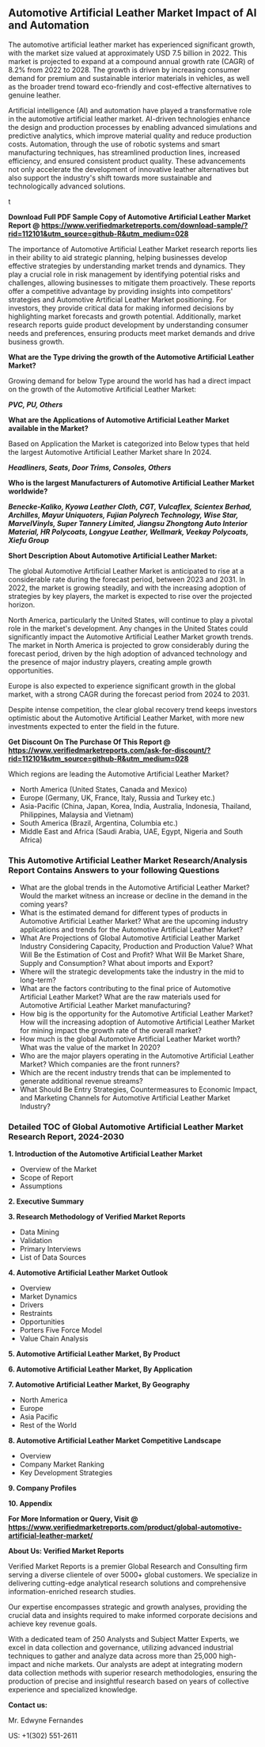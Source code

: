 <h2>Automotive Artificial Leather Market Impact of AI and Automation</h2><p>The automotive artificial leather market has experienced significant growth, with the market size valued at approximately USD 7.5 billion in 2022. This market is projected to expand at a compound annual growth rate (CAGR) of 8.2% from 2022 to 2028. The growth is driven by increasing consumer demand for premium and sustainable interior materials in vehicles, as well as the broader trend toward eco-friendly and cost-effective alternatives to genuine leather.</p><p>Artificial intelligence (AI) and automation have played a transformative role in the automotive artificial leather market. AI-driven technologies enhance the design and production processes by enabling advanced simulations and predictive analytics, which improve material quality and reduce production costs. Automation, through the use of robotic systems and smart manufacturing techniques, has streamlined production lines, increased efficiency, and ensured consistent product quality. These advancements not only accelerate the development of innovative leather alternatives but also support the industry's shift towards more sustainable and technologically advanced solutions.</p>t</p><p id="" class=""><strong>Download Full PDF Sample Copy of Automotive Artificial Leather Market Report @ <a href="https://www.verifiedmarketreports.com/download-sample/?rid=112101&utm_source=github-R&utm_medium=028" target="_blank">https://www.verifiedmarketreports.com/download-sample/?rid=112101&utm_source=github-R&utm_medium=028</a></strong></p><p>The importance of&nbsp;Automotive Artificial Leather Market research reports lies in their ability to aid strategic planning, helping businesses develop effective strategies by understanding market trends and dynamics. They play a crucial role in risk management by identifying potential risks and challenges, allowing businesses to mitigate them proactively. These reports offer a competitive advantage by providing insights into competitors' strategies and Automotive Artificial Leather Market positioning. For investors, they provide critical data for making informed decisions by highlighting market forecasts and growth potential. Additionally, market research reports guide product development by understanding consumer needs and preferences, ensuring products meet market demands and drive business growth.</p><p><strong>What are the&nbsp;Type driving the growth of the Automotive Artificial Leather Market?</strong></p><p id="" class="">Growing demand for below Type around the world has had a direct impact on the growth of the Automotive Artificial Leather Market:</p><em><strong>PVC, PU, Others</strong></em></p><strong>What are the&nbsp;Applications&nbsp;of Automotive Artificial Leather Market available in the Market?</strong></p><p id="" class="">Based on Application the Market is categorized into Below types that held the largest Automotive Artificial Leather Market share In 2024.</p><em><strong>Headliners, Seats, Door Trims, Consoles, Others</strong></em></p><strong>Who is the largest Manufacturers of Automotive Artificial Leather Market worldwide?</strong></p><p><em><strong>Benecke-Kaliko, Kyowa Leather Cloth, CGT, Vulcaflex, Scientex Berhad, Archilles, Mayur Uniquoters, Fujian Polyrech Technology, Wise Star, MarvelVinyls, Super Tannery Limited, Jiangsu Zhongtong Auto Interior Material, HR Polycoats, Longyue Leather, Wellmark, Veekay Polycoats, Xiefu Group</strong></em></p><p id="" class=""><strong>Short Description About Automotive Artificial Leather Market:</strong></p><p>The global Automotive Artificial Leather Market is anticipated to rise at a considerable rate during the forecast period, between 2023 and 2031. In 2022, the market is growing steadily, and with the increasing adoption of strategies by key players, the market is expected to rise over the projected horizon.</p><p>North America, particularly the United States, will continue to play a pivotal role in the market's development. Any changes in the United States could significantly impact the Automotive Artificial Leather Market growth trends. The market in North America is projected to grow considerably during the forecast period, driven by the high adoption of advanced technology and the presence of major industry players, creating ample growth opportunities.</p><p>Europe is also expected to experience significant growth in the global market, with a strong CAGR during the forecast period from 2024 to 2031.</p><p>Despite intense competition, the clear global recovery trend keeps investors optimistic about the Automotive Artificial Leather Market, with more new investments expected to enter the field in the future.</p><p id="" class=""><strong>Get Discount On The Purchase Of This Report @ <a href="https://www.verifiedmarketreports.com/ask-for-discount/?rid=112101&utm_source=github-R&utm_medium=028" target="_blank">https://www.verifiedmarketreports.com/ask-for-discount/?rid=112101&utm_source=github-R&utm_medium=028</a></strong></p>Which regions are leading the Automotive Artificial Leather Market?</p><ul><li>North America (United States, Canada and Mexico)</li><li>Europe (Germany, UK, France, Italy, Russia and Turkey etc.)</li><li>Asia-Pacific (China, Japan, Korea, India, Australia, Indonesia, Thailand, Philippines, Malaysia and Vietnam)</li><li>South America (Brazil, Argentina, Columbia etc.)</li><li>Middle East and Africa (Saudi Arabia, UAE, Egypt, Nigeria and South Africa)</li></ul><h3 id="" class="">This Automotive Artificial Leather Market Research/Analysis Report Contains Answers to your following Questions</h3><ul><li>What are the global trends in the Automotive Artificial Leather Market? Would the market witness an increase or decline in the demand in the coming years?</li><li>What is the estimated demand for different types of products in Automotive Artificial Leather Market? What are the upcoming industry applications and trends for the Automotive Artificial Leather Market?</li><li>What Are Projections of Global Automotive Artificial Leather Market Industry Considering Capacity, Production and Production Value? What Will Be the Estimation of Cost and Profit? What Will Be Market Share, Supply and Consumption? What about imports and Export?</li><li>Where will the strategic developments take the industry in the mid to long-term?</li><li>What are the factors contributing to the final price of Automotive Artificial Leather Market? What are the raw materials used for Automotive Artificial Leather Market manufacturing?</li><li>How big is the opportunity for the Automotive Artificial Leather Market? How will the increasing adoption of Automotive Artificial Leather Market for mining impact the growth rate of the overall market?</li><li>How much is the global Automotive Artificial Leather Market worth? What was the value of the market In 2020?</li><li>Who are the major players operating in the Automotive Artificial Leather Market? Which companies are the front runners?</li><li>Which are the recent industry trends that can be implemented to generate additional revenue streams?</li><li>What Should Be Entry Strategies, Countermeasures to Economic Impact, and Marketing Channels for Automotive Artificial Leather Market Industry?</li></ul><h3 id="" class="">Detailed TOC of Global Automotive Artificial Leather Market Research Report, 2024-2030</h3><p id="" class=""><strong>1. Introduction of the Automotive Artificial Leather Market</strong></p><ul><li>Overview of the Market</li><li>Scope of Report</li><li>Assumptions</li></ul><p id="" class=""><strong>2. Executive Summary</strong></p><p id="" class=""><strong>3. Research Methodology of Verified Market Reports</strong></p><ul><li>Data Mining</li><li>Validation</li><li>Primary Interviews</li><li>List of Data Sources</li></ul><p id="" class=""><strong>4. Automotive Artificial Leather Market Outlook</strong></p><ul><li>Overview</li><li>Market Dynamics</li><li>Drivers</li><li>Restraints</li><li>Opportunities</li><li>Porters Five Force Model</li><li>Value Chain Analysis</li></ul><p id="" class=""><strong>5. Automotive Artificial Leather Market, By Product</strong></p><p id="" class=""><strong>6. Automotive Artificial Leather Market, By Application</strong></p><p id="" class=""><strong>7. Automotive Artificial Leather Market, By Geography</strong></p><ul><li>North America</li><li>Europe</li><li>Asia Pacific</li><li>Rest of the World</li></ul><p id="" class=""><strong>8. Automotive Artificial Leather Market Competitive Landscape</strong></p><ul><li>Overview</li><li>Company Market Ranking</li><li>Key Development Strategies</li></ul><p id="" class=""><strong>9. Company Profiles</strong></p><p id="" class=""><strong>10. Appendix</strong></p><p id="" class=""><strong>For More Information or Query, Visit @ <a href="https://www.verifiedmarketreports.com/product/global-automotive-artificial-leather-market/" target="_blank">https://www.verifiedmarketreports.com/product/global-automotive-artificial-leather-market/</a></strong></p><p id="" class=""><strong>About Us: Verified Market Reports</strong></p><p id="" class="">Verified Market Reports is a premier Global Research and Consulting firm serving a diverse clientele of over 5000+ global customers. We specialize in delivering cutting-edge analytical research solutions and comprehensive information-enriched research studies.</p><p id="" class="">Our expertise encompasses strategic and growth analyses, providing the crucial data and insights required to make informed corporate decisions and achieve key revenue goals.</p><p id="" class="">With a dedicated team of 250 Analysts and Subject Matter Experts, we excel in data collection and governance, utilizing advanced industrial techniques to gather and analyze data across more than 25,000 high-impact and niche markets. Our analysts are adept at integrating modern data collection methods with superior research methodologies, ensuring the production of precise and insightful research based on years of collective experience and specialized knowledge.</p><p id="" class=""><strong>Contact us:</strong></p><p id="" class="">Mr. Edwyne Fernandes</p><p id="" class="">US: +1(302) 551-2611</p>